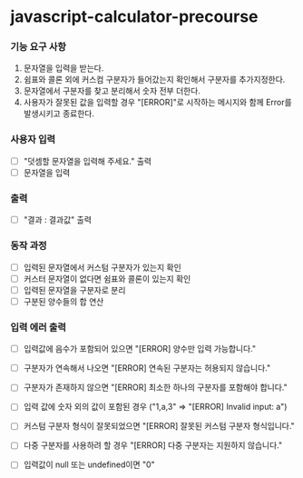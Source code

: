 # javascript-calculator-precourse

### 기능 요구 사항
1. 문자열을 입력을 받는다.
2. 쉼표와 콜론 외에 커스컴 구분자가 들어갔는지 확인해서 구분자를 추가지정한다.
3. 문자열에서 구분자를 찾고 분리해서 숫자 전부 더한다.
4. 사용자가 잘못된 값을 입력할 경우  "[ERROR]"로 시작하는 메시지와 함께 Error를 발생시키고 종료한다.

### 사용자 입력
- [ ] "덧셈할 문자열을 입력해 주세요." 출력
- [ ] 문자열을 입력

### 출력
- [ ] "결과 : 결과값" 출력 

### 동작 과정
- [ ] 입력된 문자열에서 커스텀 구분자가 있는지 확인
- [ ] 커스터 문자열이 없다면 쉼표와 콜론이 있는지 확인
- [ ] 입력된 문자열을 구분자로 분리
- [ ] 구분된 양수들의 합 연산

### 입력 에러 출력
- [ ] 입력값에 음수가 포함되어 있으면 "[ERROR] 양수만 입력 가능합니다."
- [ ] 구분자가 연속해서 나오면 "[ERROR] 연속된 구분자는 허용되지 않습니다."
- [ ] 구분자가 존재하지 않으면 "[ERROR] 최소한 하나의 구분자를 포함해야 합니다."
- [ ] 입력 값에 숫자 외의 값이 포함된 경우 ("1,a,3" => "[ERROR] Invalid input: a")
- [ ] 커스텀 구분자 형식이 잘못되었으면 "[ERROR] 잘못된 커스텀 구분자 형식입니다."
- [ ] 다중 구분자를 사용하려 할 경우 "[ERROR] 다중 구분자는 지원하지 않습니다."
- [ ] 입력값이 null 또는 undefined이면 "0"

